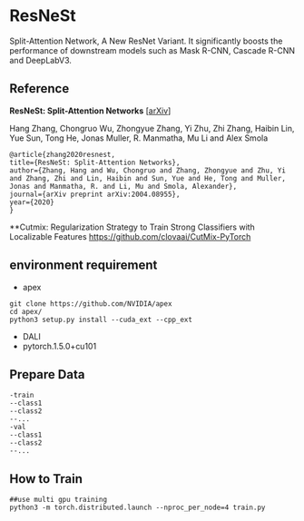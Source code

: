 # ResNeSt
Split-Attention Network, A New ResNet Variant. It significantly boosts the performance of downstream models such as Mask R-CNN, Cascade R-CNN and DeepLabV3.

## Reference

**ResNeSt: Split-Attention Networks** [[arXiv](https://arxiv.org/pdf/2004.08955.pdf)]

Hang Zhang, Chongruo Wu, Zhongyue Zhang, Yi Zhu, Zhi Zhang, Haibin Lin, Yue Sun, Tong He, Jonas Muller, R. Manmatha, Mu Li and Alex Smola

```
@article{zhang2020resnest,
title={ResNeSt: Split-Attention Networks},
author={Zhang, Hang and Wu, Chongruo and Zhang, Zhongyue and Zhu, Yi and Zhang, Zhi and Lin, Haibin and Sun, Yue and He, Tong and Muller, Jonas and Manmatha, R. and Li, Mu and Smola, Alexander},
journal={arXiv preprint arXiv:2004.08955},
year={2020}
}
```
**Cutmix: Regularization Strategy to Train Strong Classifiers with Localizable Features
https://github.com/clovaai/CutMix-PyTorch

## environment requirement
* apex
```bash=
git clone https://github.com/NVIDIA/apex
cd apex/
python3 setup.py install --cuda_ext --cpp_ext
```
* DALI
* pytorch.1.5.0+cu101

## Prepare Data
```bash=
-train
--class1
--class2
--...
-val
--class1
--class2
--...
```

## How to Train
```bash=
##use multi gpu training
python3 -m torch.distributed.launch --nproc_per_node=4 train.py 
```


